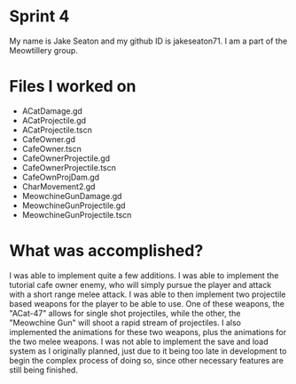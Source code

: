 Sprint 4
========

My name is Jake Seaton and my github ID is jakeseaton71. I am a part of
the Meowtillery group.

Files I worked on
=================

-   ACatDamage.gd
-   ACatProjectile.gd
-   ACatProjectile.tscn
-   CafeOwner.gd
-   CafeOwner.tscn
-   CafeOwnerProjectile.gd
-   CafeOwnerProjectile.tscn
-   CafeOwnProjDam.gd
-   CharMovement2.gd
-   MeowchineGunDamage.gd
-   MeowchineGunProjectile.gd
-   MeowchineGunProjectile.tscn

What was accomplished?
======================

I was able to implement quite a few additions. I was able to implement
the tutorial cafe owner enemy, who will simply pursue the player and
attack with a short range melee attack. I was able to then implement two
projectile based weapons for the player to be able to use. One of these
weapons, the "ACat-47" allows for single shot projectiles, while the
other, the "Meowchine Gun" will shoot a rapid stream of projectiles. I
also implemented the animations for these two weapons, plus the
animations for the two melee weapons. I was not able to implement the
save and load system as I originally planned, just due to it being too
late in development to begin the complex process of doing so, since
other necessary features are still being finished.
